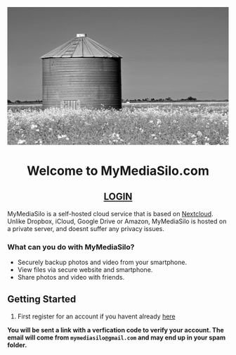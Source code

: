 <p align="center">
  <a href="https://nextcloud.mymediasilo.com">
  <img src="silo_small.jpg" />
  </a>
</p>

<h1 align="center">Welcome to MyMediaSilo.com</h1>
<h2 align="center"><a href="https://nextcloud.mymediasilo.com">LOGIN</a></h2>


MyMediaSilo is a self-hosted cloud service that is based on [Nextcloud](https://nextcloud.com/). Unlike Dropbox, iCloud, Google Drive or Amazon, MyMediaSilo is hosted on a private server, and doesnt suffer any privacy issues. 

### What can you do with MyMediaSilo?
- Securely backup photos and video from your smartphone.
- View files via secure website and smartphone.
- Share photos and video with friends.

## Getting Started
1. First register for an account if you havent already [here](https://nextcloud.mymediasilo.com/apps/registration/)

**You will be sent a link with a verfication code to verify your account.  The email will come from `mymediasilo@gmail.com` and may end up in your spam folder.**
